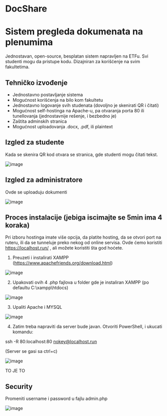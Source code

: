 # DocShare


# Sistem pregleda dokumenata na plenumima
Jednostavan, open-source, besplatan sistem napravljen na ETFu. Svi studenti mogu da pristupe kodu. Dizajniran za korišćenje na svim fakultetima.

## Tehničko izvođenje
+ Jednostavno postavljanje sistema
+ Mogućnost korišćenja na bilo kom fakultetu
+ Jednostavno logovanje svih studenata (dovoljno je skenirati QR i čitati)
+ Mogućnost self-hostinga na Apache-u, pa otvaranja porta 80 ili tunellovanja (jednostavnije rešenje, i bezbedno je)
+ Zaštita adminskih stranica
+ Mogućnost uploadovanja .docx, .pdf, ili plaintext

## Izgled za studente
Kada se skenira QR kod otvara se stranica, gde studenti mogu čitati tekst.

![image](https://github.com/user-attachments/assets/6409e330-7c60-41e3-853b-e55f9fb7fb75)

## Izgled za administratore

Ovde se uploaduju dokumenti

![image](https://github.com/user-attachments/assets/2636f3c1-dcee-406e-a58f-3ceb6a64c03b)

## Proces instalacije (jebiga iscimajte se 5min ima 4 koraka)
Pri izboru hostinga imate više opcija, da platite hosting, da se otvori port na ruteru, ili da se tunneluje preko nekog od online servisa. Ovde ćemo koristiti https://localhost.run/ , ali možete koristiti šta god hoćete.

1. Preuzeti i instalirati XAMPP (https://www.apachefriends.org/download.html)

![image](https://github.com/user-attachments/assets/8f1946e3-b1c0-4b8f-a039-00cbd70d7431)

2. Upakovati ovih 4 .php fajlova u folder gde je instaliran XAMPP (po defaultu C:\xampp\htdocs)

![image](https://github.com/user-attachments/assets/6483e419-4aaa-4754-8086-73680181cba4)

3. Upaliti Apache i MYSQL

![image](https://github.com/user-attachments/assets/fdcd3fb3-0ab6-4739-a51b-655d9ee77277)

4. Zatim treba napraviti da server bude javan. Otvoriti PowerShell, i ukucati komandu:

ssh -R 80:localhost:80 nokey@localhost.run

(Server se gasi sa ctrl+c)

![image](https://github.com/user-attachments/assets/dcbb2545-5bd2-4a0d-a5b7-b0511657b7e9)

TO JE TO

## Security
Promeniti username i password u fajlu admin.php

![image](https://github.com/user-attachments/assets/d2b319a6-dae7-4b05-ba05-7735f91a914b)
